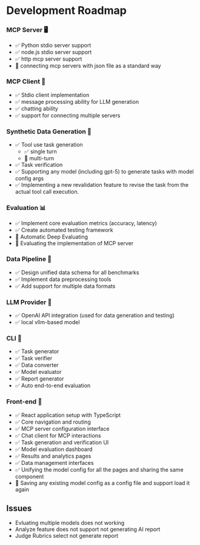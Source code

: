 # Development Roadmap

### MCP Server 🖥️
- ✅ Python stdio server support
- ✅ node.js stdio server support
- ✅ http mcp server support
- 🔲 connecting mcp servers with json file as a standard way

### MCP Client 🤖
- ✅ Stdio client implementation
- ✅ message processing ability for LLM generation
- ✅ chatting ability
- ✅ support for connecting multiple servers

### Synthetic Data Generation 📝
- ✅ Tool use task generation
    - ✅ single turn
    - 🔲 multi-turn
- ✅ Task verification
- ✅ Supporting any model (including gpt-5) to generate tasks with model config args
- ✅ Implementing a new revalidation feature to revise the task from the actual tool call execution.

### Evaluation 📊
- ✅ Implement core evaluation metrics (accuracy, latency)
- ✅ Create automated testing framework
- 🔲 Automatic Deep Evaluating 
- 🔲 Evaluating the implementation of MCP server

### Data Pipeline 🔄
- ✅ Design unified data schema for all benchmarks
- ✅ Implement data preprocessing tools
- ✅ Add support for multiple data formats

### LLM Provider 🧠
- ✅ OpenAI API integration (used for data generation and testing)
- ✅ local vllm-based model 

### CLI 🔧
- ✅ Task generator
- ✅ Task verifier
- ✅ Data converter
- ✅ Model evaluator
- ✅ Report generator
- ✅ Auto end-to-end evaluation

### Front-end 🎨
- ✅ React application setup with TypeScript
- ✅ Core navigation and routing
- ✅ MCP server configuration interface
- ✅ Chat client for MCP interactions
- ✅ Task generation and verification UI
- ✅ Model evaluation dashboard
- ✅ Results and analytics pages
- ✅ Data management interfaces
- ✅ Unifying the model config for all the pages and sharing the same component
- 🔲 Saving any existing model config as a config file and support load it again

## Issues
- Evluating multiple models does not working
- Analyze feature does not support not generating AI report
- Judge Rubrics select not generate report
